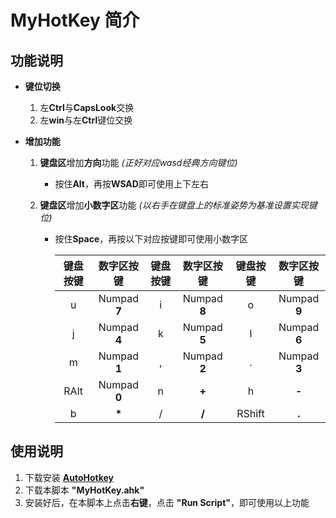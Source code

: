 # MyHotKey 简介

## 功能说明
   - **键位切换**
   
      1. 左**Ctrl**与**CapsLook**交换
      2. 左**win**与左**Ctrl**键位交换
      
   - **增加功能**
   
      1. **键盘区**增加**方向**功能 *(正好对应wasd经典方向键位)*
         - 按住**Alt**，再按**WSAD**即可使用上下左右
         
      2. **键盘区**增加**小数字区**功能 *(以右手在键盘上的标准姿势为基准设置实现键位)*
         - 按住**Space**，再按以下对应按键即可使用小数字区
         
            | 键盘按键 | 数字区按键 | 键盘按键 | 数字区按键 | 键盘按键 | 数字区按键 |
            | :--: | :--: | :--: | :--: | :--: | :--: |
            | u | Numpad **7** | i | Numpad **8** | o | Numpad **9** |
            | j | Numpad **4** | k | Numpad **5** | l | Numpad **6** |
            | m | Numpad **1** | , | Numpad **2** | . | Numpad **3** |
            | RAlt | Numpad **0** | n | **+** | h | **-** |
            | b | **\*** | / | **/** | RShift | **.** |
## 使用说明
   1. 下载安装 **[AutoHotkey](https://www.autohotkey.com/)**
   2. 下载本脚本 **"MyHotKey.ahk"**
   3. 安装好后，在本脚本上点击**右键**，点击 **"Run Script"**，即可使用以上功能
